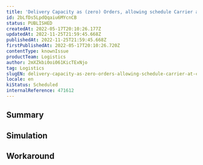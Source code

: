 ```yaml
---
title: 'Delivery Capacity as (zero) Orders, allowing schedule Carrier at Checkout'
id: 2bLfDs5LpdQqaiu6MYcnCB
status: PUBLISHED
createdAt: 2022-05-17T20:10:26.177Z
updatedAt: 2022-11-25T21:59:45.668Z
publishedAt: 2022-11-25T21:59:45.668Z
firstPublishedAt: 2022-05-17T20:10:26.720Z
contentType: knownIssue
productTeam: Logistics
author: 2mXZkbi0oi061KicTExNjo
tag: Logistics
slugEN: delivery-capacity-as-zero-orders-allowing-schedule-carrier-at-checkout
locale: en
kiStatus: Scheduled
internalReference: 471612
---
```


## Summary



## Simulation



## Workaround



